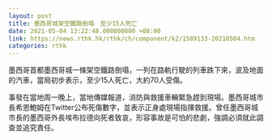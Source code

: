 ```yaml
---
layout: post
title: 墨西哥城架空鐵路倒塌　至少15人死亡
date: 2021-05-04 13:22:48.000000000 +08:00
link: https://news.rthk.hk/rthk/ch/component/k2/1589133-20210504.htm
categories: rthk
---
```


墨西哥首都墨西哥城一條架空鐵路倒塌，一列在路軌行駛的列車跌下來，波及地面的汽車，當局初步表示，至少15人死亡，大約70人受傷。

事發在當地周一晚上，當地傳媒報道，消防與救援車輛緊急趕到現場。墨西哥城市長希恩鮑姆在Twitter公布死傷數字，並表示正身處現場指揮救援。曾任墨西哥城市長的墨西哥外長埃布拉德向死者致哀，形容事故是可怕的悲劇，強調必須就此調查並追究責任。
